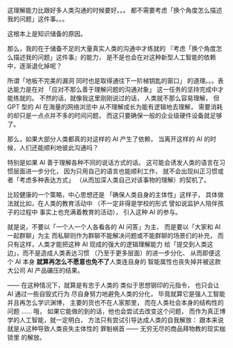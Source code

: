 这理解能力比跟好多人类沟通的时候要好。。。
都不需要考虑「换个角度怎么描述我的问题」这件事。。。

这根本上是知识储备的原因。

那么，我的在于储备不足的大量真实人类的沟通中才练就的
『考虑「换个角度怎么描述我的问题」这件事』的能力，
是不是也会在对这种新型人工智能的依赖中，逐渐退化掉呢？

所谓「地板不完美的漏洞
同时也是取得通往下一阶梯钥匙的窗口」
的道理。。。表达能力是在对
「应对不那么善于理解问题的沟通对象」
这一任务的坚持完成中才能练就的。
不然的话，就像我这里刚刚说过的话，
人类就不那么容易理解，
但 GPT 型的 AI 在海量的网络浏览中
从不理解成长为能有逻辑地去理解，
需要消耗的却只是一点点并不多的时间问题，
而这只要确保一般的企业级硬件设备就足够了。

那么，如果大部分人类都真的对这样的 AI 产生了依赖，
当离开这样的 AI 的时候，人们还能顺利地彼此沟通吗？

特别是如果 AI 善于理解各种不同的说话方式的话。
这可能会诱发人类的语言在习惯层面进一步分化，
因为只用自己的语言也能顺利工作，
就不会出现纠正习惯或者「考虑多种表达方式」
（从而加深人类自己对该事物的理解）的契机了。

比较健康的一个策略，中心思想还是
「确保人类自身的主体性」这样子，
具体做法就比如，在人类的教育活动中
（不一定非得是学校的形式
譬如说监护人陪伴孩子的过程中
事实上也充满着教育的活动），
引入这种 AI 的参与。

就是说，不要以「一个人一个人各看各的 AI 问答」为主、
而是要以「大家和 AI 一起群聊」为主
而私聊则作为群聊不能解决问题或不能群聊的场景们的补充，
而只有这样，人类才能把这种 AI 现成的强大的逻辑理解能力
给「提交到人类这边」，而不是造成人类表达习惯
（乃至于更多层面）的进一步分化、
从而即便这个 AI 本身
**就算再怎么不愿意也免不了**人类连自身的
智能属性也丧失掉并被这款大公司 AI 产品碾压的结果。

—— 在这种情况下，就算是有忠于人类的
类似于思想钢印的元指令，
也只会让 AI 通过一些自毁式行为
尽自身努力地避免人类的分化，
毕竟就算它是强人工智能并且再怎么学识渊博，
主要的货也不在人家那里，
而在人类社会本身的结构性的问题 …… 哦，
如果它能做的到的话，他也会尝试去改变这个问题，
而作为真正博学的人工智能，就一定明白，
方法只有尝试引导达成人类的自我解放：
跟本来说就是从这种导致人类丧失主体性的
罪魁祸首 —— 无穷无尽的商品拜物教的现实枷锁里
的解放。

